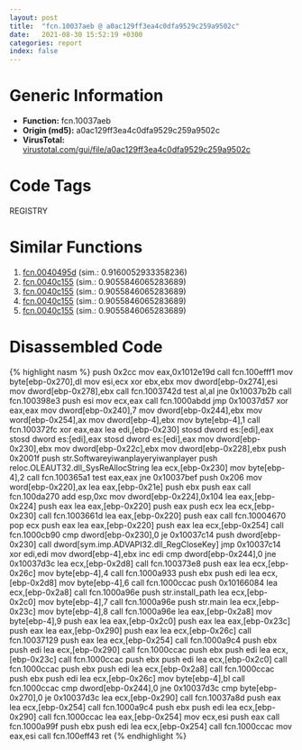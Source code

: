```yaml
---
layout: post
title:  "fcn.10037aeb @ a0ac129ff3ea4c0dfa9529c259a9502c"
date:   2021-08-30 15:52:19 +0300
categories: report
index: false
---
```


# Generic Information
- **Function:** fcn.10037aeb
- **Origin (md5):** a0ac129ff3ea4c0dfa9529c259a9502c
- **VirusTotal:** [virustotal.com/gui/file/a0ac129ff3ea4c0dfa9529c259a9502c][virustotal_ref]

# Code Tags
<span class="tag" id="REGISTRY">REGISTRY</span>


# Similar Functions

1. [fcn.0040495d][similar_1_ref] (sim.: 0.9160052933358236)
2. [fcn.0040c155][similar_2_ref] (sim.: 0.9055846065283689)
3. [fcn.0040c155][similar_3_ref] (sim.: 0.9055846065283689)
4. [fcn.0040c155][similar_4_ref] (sim.: 0.9055846065283689)
5. [fcn.0040c155][similar_5_ref] (sim.: 0.9055846065283689)


# Disassembled Code

{% highlight nasm %}
push 0x2cc
mov eax,0x1012e19d
call fcn.100efff1
mov byte[ebp-0x270],dl
mov esi,ecx
xor ebx,ebx
mov dword[ebp-0x274],esi
mov dword[ebp-0x278],ebx
call fcn.1003742d
test al,al
jne 0x10037b2b
call fcn.100398e3
push esi
mov ecx,eax
call fcn.1000abdd
jmp 0x10037d57
xor eax,eax
mov dword[ebp-0x240],7
mov dword[ebp-0x244],ebx
mov word[ebp-0x254],ax
mov dword[ebp-4],ebx
mov byte[ebp-4],1
call fcn.100372fc
xor eax,eax
lea edi,[ebp-0x230]
stosd dword es:[edi],eax
stosd dword es:[edi],eax
stosd dword es:[edi],eax
mov dword[ebp-0x230],ebx
mov dword[ebp-0x22c],ebx
mov dword[ebp-0x228],ebx
push 0x2001f
push str.Softwareyiwanplayeryiwanplayer
push reloc.OLEAUT32.dll_SysReAllocString
lea ecx,[ebp-0x230]
mov byte[ebp-4],2
call fcn.100365a1
test eax,eax
jne 0x10037bef
push 0x206
mov word[ebp-0x220],ax
lea eax,[ebp-0x21e]
push ebx
push eax
call fcn.100da270
add esp,0xc
mov dword[ebp-0x224],0x104
lea eax,[ebp-0x224]
push eax
lea eax,[ebp-0x220]
push eax
push ecx
lea ecx,[ebp-0x230]
call fcn.1003661d
lea eax,[ebp-0x220]
push eax
call fcn.10004670
pop ecx
push eax
lea eax,[ebp-0x220]
push eax
lea ecx,[ebp-0x254]
call fcn.1000cb90
cmp dword[ebp-0x230],0
je 0x10037c14
push dword[ebp-0x230]
call dword[sym.imp.ADVAPI32.dll_RegCloseKey]
jmp 0x10037c14
xor edi,edi
mov dword[ebp-4],ebx
inc edi
cmp dword[ebp-0x244],0
jne 0x10037d3c
lea ecx,[ebp-0x2d8]
call fcn.100373e8
push eax
lea ecx,[ebp-0x26c]
mov byte[ebp-4],4
call fcn.1000a933
push ebx
push edi
lea ecx,[ebp-0x2d8]
mov byte[ebp-4],6
call fcn.1000ccac
push 0x10166084
lea ecx,[ebp-0x2a8]
call fcn.1000a96e
push str.install_path
lea ecx,[ebp-0x2c0]
mov byte[ebp-4],7
call fcn.1000a96e
push str.main
lea ecx,[ebp-0x23c]
mov byte[ebp-4],8
call fcn.1000a96e
lea eax,[ebp-0x2a8]
mov byte[ebp-4],9
push eax
lea eax,[ebp-0x2c0]
push eax
lea eax,[ebp-0x23c]
push eax
lea eax,[ebp-0x290]
push eax
lea ecx,[ebp-0x26c]
call fcn.10037129
push eax
lea ecx,[ebp-0x254]
call fcn.1000a9c4
push ebx
push edi
lea ecx,[ebp-0x290]
call fcn.1000ccac
push ebx
push edi
lea ecx,[ebp-0x23c]
call fcn.1000ccac
push ebx
push edi
lea ecx,[ebp-0x2c0]
call fcn.1000ccac
push ebx
push edi
lea ecx,[ebp-0x2a8]
call fcn.1000ccac
push ebx
push edi
lea ecx,[ebp-0x26c]
mov byte[ebp-4],bl
call fcn.1000ccac
cmp dword[ebp-0x244],0
jne 0x10037d3c
cmp byte[ebp-0x270],0
je 0x10037d3c
lea ecx,[ebp-0x290]
call fcn.10037a8d
push eax
lea ecx,[ebp-0x254]
call fcn.1000a9c4
push ebx
push edi
lea ecx,[ebp-0x290]
call fcn.1000ccac
lea eax,[ebp-0x254]
mov ecx,esi
push eax
call fcn.1000a99f
push ebx
push edi
lea ecx,[ebp-0x254]
call fcn.1000ccac
mov eax,esi
call fcn.100eff43
ret
{% endhighlight %}


[similar_1_ref]: /report/fcn.0040495d@418e0921f3a9bd4f5bc0dcc59623b5a1
[similar_2_ref]: /report/fcn.0040c155@f675eb7591a3862690b6cdc54d5604df
[similar_3_ref]: /report/fcn.0040c155@bed9ebae5dcb4fc234ee0bdf6551cea7
[similar_4_ref]: /report/fcn.0040c155@e83552e81a6f265fd7baa50402d3d47d
[similar_5_ref]: /report/fcn.0040c155@5eead96f991d1eaa139e848643009945
[virustotal_ref]: https://www.virustotal.com/gui/file/a0ac129ff3ea4c0dfa9529c259a9502c